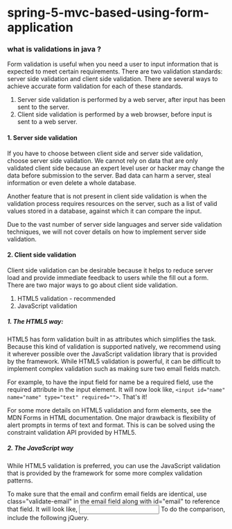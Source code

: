 # spring-5-mvc-based-using-form-application

### what is validations in java ?

Form validation is useful when you need a user to input information that is expected to meet certain requirements. There are two validation standards: server side validation and client side validation. There are several ways to achieve accurate form validation for each of these standards.
  1. Server side validation is performed by a web server, after input has been sent to the server.
  2. Client side validation is performed by a web browser, before input is sent to a web server.
  
#### 1. Server side validation

If you have to choose between client side and server side validation, choose server side validation. We cannot rely on data that are only validated client side because an expert level user or hacker may change the data before submission to the server. Bad data can harm a server, steal information or even delete a whole database.

Another feature that is not present in client side validation is when the validation process requires resources on the server, such as a list of valid values stored in a database, against which it can compare the input.

Due to the vast number of server side languages and server side validation techniques, we will not cover details on how to implement server side validation.

#### 2. Client side validation
Client side validation can be desirable because it helps to reduce server load and provide immediate feedback to users while the fill out a form. There are two major ways to go about client side validation.

1. HTML5 validation - recommended
2. JavaScript validation

##### 1. The HTML5 way:
HTML5 has form validation built in as attributes which simplifies the task. Because this kind of validation is supported natively, we recommend using it wherever possible over the JavaScript validation library that is provided by the framework. While HTML5 validation is powerful, it can be difficult to implement complex validation such as making sure two email fields match.

For example, to have the input field for name be a required field, use the required attribute in the input element. It will now look like, `<input id="name" name="name" type="text" required="">`. That's it!

For some more details on HTML5 validation and form elements, see the MDN Forms in HTML documentation. One major drawback is flexibility of alert prompts in terms of text and format. This is can be solved using the constraint validation API provided by HTML5.

##### 2. The JavaScript way
While HTML5 validation is preferred, you can use the JavaScript validation that is provided by the framework for some more complex validation patterns.

To make sure that the email and confirm email fields are identical, use class="validate-email" in the email field along with id="email" to reference that field. It will look like, <input class="validate-email" id="email" name="email" type="text">
To do the comparison, include the following jQuery.
<script>
        WDN.initializePlugin('form_validation', [function($) {
          $.validation.addMethod('validate-confirm-email', 'This field must match the value of the email field.',
          {equalToField:'#email'});
          $('#myform').validation({immediate: true});
          }]); 
     </script>

